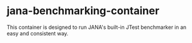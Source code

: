 # jana-benchmarking-container

This container is designed to run JANA's built-in JTest benchmarker in an easy and consistent way. 

